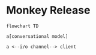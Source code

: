 # Monkey Release

```mermaid
flowchart TD

a[conversational model]

a <--i/o channel--> client

```
